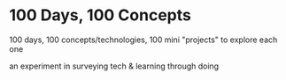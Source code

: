 # 100 Days, 100 Concepts

100 days, 100 concepts/technologies, 100 mini "projects" to explore each one

an experiment in surveying tech & learning through doing
